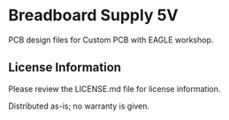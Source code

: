 Breadboard Supply 5V
====================

PCB design files for Custom PCB with EAGLE workshop. 

License Information
-------------------

Please review the LICENSE.md file for license information. 

Distributed as-is; no warranty is given.